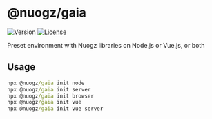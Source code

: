 # @nuogz/gaia
![Version](https://img.shields.io/github/package-json/v/nuogz/gaia?style=flat-square)
[![License](https://img.shields.io/github/license/nuogz/gaia?style=flat-square)](https://www.gnu.org/licenses/lgpl-3.0-standalone.html)

Preset environment with Nuogz libraries on Node.js or Vue.js, or both

## Usage
````cmd
npx @nuogz/gaia init node
npx @nuogz/gaia init server
npx @nuogz/gaia init browser
npx @nuogz/gaia init vue
npx @nuogz/gaia init vue server
````
